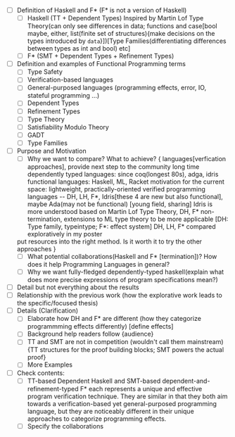 - [ ] Definition of Haskell and F* (F* is not a version of Haskell)
  - [ ] Haskell (TT + Dependent Types) Inspired by Martin Lof Type Theory(can only see differences in data; functions and case[bool maybe, either, list(finite set of structures){make decisions on the types introduced by `data`}])[Type Families(differentiating differences between types as int and bool) etc]
  - [ ] F* (SMT + Dependent Types + Refinement Types)
- [ ] Definition and examples of Functional Programming terms
  - [ ] Type Safety
  - [ ] Verification-based languages
  - [ ] General-purposed languages (programming effects, error, IO, stateful programming ...)
  - [ ] Dependent Types
  - [ ] Refinement Types
  - [ ] Type Theory
  - [ ] Satisfiability Modulo Theory
  - [ ] GADT
  - [ ] Type Families
- [ ] Purpose and Motivation
  - [ ] Why we want to compare? What to achieve? 
  {
  languages[verfication approaches], provide next step to the community
  long time dependently typed languages: since coq(longest 80s), adga, idris
  functional languages: Haskell, ML, Racket
  motivation for the current space: lightweight, practically-oriented verified programming languages -- DH, LH, F*, Idris[these 4 are new but also functional], maybe Ada(may not be functional) [young field, sharing]
  Idris is more understood based on Martin Lof Type Theory, DH, F* non-termination, extensions to ML type theory to be more applicable [DH: Type family, typeintype; F*: effect system]
  DH, LH, F* compared exploratively in my poster
  
  put resources into the right method. Is it worth it to try the other approaches
  }
  - [ ] What potential collaborations(Haskell and F* [termination])? How does it help Programming Languages in general?
  - [ ] Why we want fully-fledged dependently-typed haskell(explain what does more precise expressions of program specifications mean?)
- [ ] Detail but not everything about the results
- [ ] Relationship with the previous work (how the explorative work leads to the specific/focused thesis)
- [ ] Details (Clarification)
  - [ ] Elaborate how DH and F* are different (how they categorize programmming effects differently) [define effects]
  - [ ] Background help readers follow {audience}
  - [ ] TT and SMT are not in competition (wouldn't call them mainstream)
    {TT structures for the proof building blocks; SMT powers the actual proof}
  - [ ] More Examples

- [ ] Check contents:
  - [ ] TT-based Dependent Haskell and SMT-based dependent-and-refinement-typed F* each represents a unique and effective program verification technique. They are similar in that they both aim towards a verification-based yet general-purposed programming language, but they are noticeably different in their unique approaches to categorize programming effects.
  - [ ] Specify the collaborations

